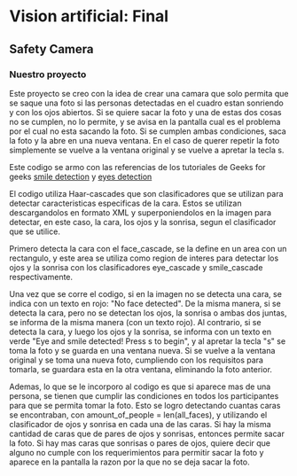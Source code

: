 # Vision artificial: Final
## Safety Camera

### Nuestro proyecto
Este proyecto se creo con la idea de crear una camara que solo permita que se saque una foto si las personas detectadas 
en el cuadro estan sonriendo y con los ojos abiertos. Si se quiere sacar la foto y una de estas dos cosas no se cumplen,
no lo permite, y se avisa en la pantalla cual es el problema por el cual no esta sacando la foto. Si se cumplen ambas 
condiciones, saca la foto y la abre en una nueva ventana. En el caso de querer repetir la foto simplemente se vuelve a 
la ventana original y se vuelve a apretar la tecla s.

Este codigo se armo con las referencias de los tutoriales de Geeks for geeks 
[smile detection](https://www.geeksforgeeks.org/python-smile-detection-using-opencv/)
y [eyes detection](https://www.geeksforgeeks.org/python-eye-blink-detection-project/)

El codigo utiliza Haar-cascades que son clasificadores que se utilizan para detectar caracteristicas especificas 
de la cara. Estos se utilizan descargandolos en formato XML y superponiendolos en la imagen para detectar, en este 
caso, la cara, los ojos y la sonrisa, segun el clasificador que se utilice.

Primero detecta la cara con el face_cascade, se la define en un area con un rectangulo, y este area se utiliza como 
region de interes para detectar los ojos y la sonrisa con los clasificadores eye_cascade y smile_cascade respectivamente.

Una vez que se corre el codigo, si en la imagen no se detecta una cara, se indica con un texto en rojo: "No face 
detected". De la misma manera, si se detecta la cara, pero no se detectan los ojos, la sonrisa o ambas dos juntas, 
se informa de la misma manera (con un texto rojo). Al contrario, si se detecta la cara, y luego los ojos y la sonrisa,
se informa con un texto en verde "Eye and smile detected! Press s to begin", y al apretar la tecla "s" se toma la foto
y se guarda en una ventana nueva. 
Si se vuelve a la ventana original y se toma una nueva foto, cumpliendo con los requisitos para tomarla, se guardara 
esta en la otra ventana, eliminando la foto anterior.

Ademas, lo que se le incorporo al codigo es que si aparece mas de una persona, se tienen que cumplir las condiciones 
en todos los participantes para que se permita tomar la foto. Esto se logro detectando cuantas caras se encontraban,
con  amount_of_people = len(all_faces), y utilizando el clasificador de ojos y sonrisa en cada una de las caras. Si hay 
la misma cantidad de caras que de pares de ojos y sonrisas, entonces permite sacar la foto. Si hay mas caras que 
sonrisas o pares de ojos, quiere decir que alguno no cumple con los requerimientos para permitir sacar la foto y aparece
en la pantalla la razon por la que no se deja sacar la foto.

